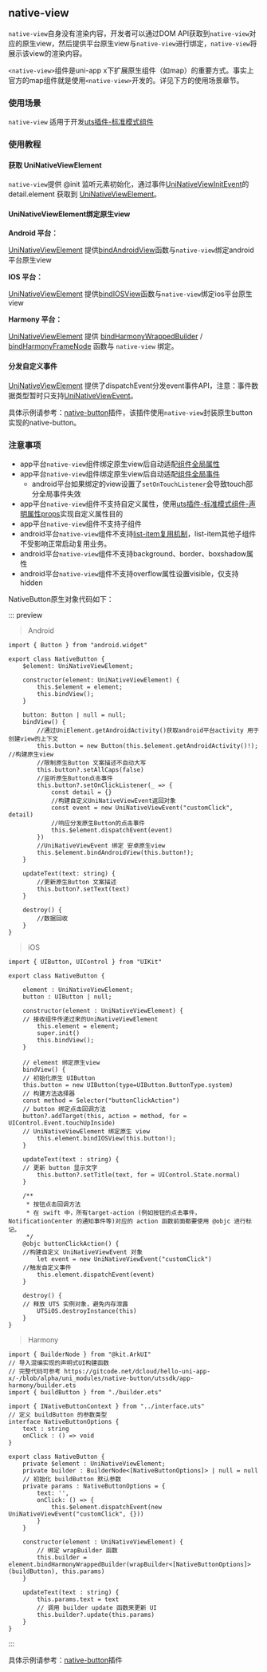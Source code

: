 ## native-view

<!-- UTSCOMJSON.native-view.description -->

`native-view`自身没有渲染内容，开发者可以通过DOM API获取到`native-view`对应的原生view，然后提供平台原生view与`native-view`进行绑定，`native-view`将展示该view的渲染内容。

`<native-view>`组件是uni-app x下扩展原生组件（如map）的重要方式。事实上官方的map组件就是使用`<native-view>`开发的。详见下方的使用场景章节。

<!-- UTSCOMJSON.native-view.compatibility -->

<!-- UTSCOMJSON.native-view.attribute -->

<!-- UTSCOMJSON.native-view.event -->

<!-- UTSCOMJSON.native-view.component_type -->

### 使用场景

`native-view` 适用于开发[uts插件-标准模式组件](../plugin/uts-component-vue.md)

### 使用教程

#### 获取 UniNativeViewElement

`native-view`提供 @init 监听元素初始化，通过事件[UniNativeViewInitEvent](#uninativeviewinitevent)的 detail.element 获取到 [UniNativeViewElement](../dom/uninativeviewelement.md)。

#### UniNativeViewElement绑定原生view

**Android 平台：**

[UniNativeViewElement](../dom/uninativeviewelement.md) 提供[bindAndroidView](../dom/uninativeviewelement.md#bindandroidview)函数与`native-view`绑定android平台原生view

**IOS 平台：**

[UniNativeViewElement](../dom/uninativeviewelement.md) 提供[bindIOSView](../dom/uninativeviewelement.md#bindiosview)函数与`native-view`绑定ios平台原生view

**Harmony 平台：**

[UniNativeViewElement](../dom/uninativeviewelement.md) 提供 [bindHarmonyWrappedBuilder](../dom/uninativeviewelement.md#bindharmonywrappedbuilder) / [bindHarmonyFrameNode](../dom/uninativeviewelement.md#bindharmonyframenode) 函数与 `native-view` 绑定。

#### 分发自定义事件

[UniNativeViewElement](../dom/uninativeviewelement.md) 提供了dispatchEvent分发event事件API，注意：事件数据类型暂时只支持[UniNativeViewEvent](./common.md#uninativeviewevent)。

具体示例请参考：[native-button](https://gitcode.net/dcloud/hello-uni-app-x/-/blob/alpha/uni_modules/native-button/components/native-button/native-button.uvue)插件，该插件使用`native-view`封装原生button实现的native-button。

### 注意事项

+ app平台`native-view`组件绑定原生view后自动适配[组件全局属性](common.md#组件全局属性)
+ app平台`native-view`组件绑定原生view后自动适配[组件全局事件](common.md#组件全局事件)
	- android平台如果绑定的view设置了`setOnTouchListener`会导致touch部分全局事件失效
+ app平台`native-view`组件不支持自定义属性，使用[uts插件-标准模式组件-声明属性props](../plugin/uts-component-vue.md#组件声明属性props)实现自定义属性目的
+ app平台`native-view`组件不支持子组件
+ android平台`native-view`组件不支持[list-item复用机制](list-item.md#list-item复用机制)，list-item其他子组件不受影响正常启动复用业务。
+ android平台`native-view`组件不支持background、border、boxshadow属性
+ android平台`native-view`组件不支持overflow属性设置visible，仅支持hidden

<!-- UTSCOMJSON.native-view.children -->

<!-- UTSCOMJSON.native-view.example -->

NativeButton原生对象代码如下：

::: preview

> Android

```uts
import { Button } from "android.widget"

export class NativeButton {
	$element: UniNativeViewElement;

	constructor(element: UniNativeViewElement) {
		this.$element = element;
		this.bindView();
	}

	button: Button | null = null;
	bindView() {
		//通过UniElement.getAndroidActivity()获取android平台activity 用于创建view的上下文
		this.button = new Button(this.$element.getAndroidActivity()!);  //构建原生view
		//限制原生Button 文案描述不自动大写
		this.button?.setAllCaps(false)
		//监听原生Button点击事件
		this.button?.setOnClickListener(_ => {
			const detail = {}
			//构建自定义UniNativeViewEvent返回对象
			const event = new UniNativeViewEvent("customClick", detail)
			//响应分发原生Button的点击事件
			this.$element.dispatchEvent(event)
		})
		//UniNativeViewEvent 绑定 安卓原生view
		this.$element.bindAndroidView(this.button!);
	}

	updateText(text: string) {
		//更新原生Button 文案描述
		this.button?.setText(text)
	}

	destroy() {
		//数据回收
	}
}
```

> iOS

```uts
import { UIButton, UIControl } from "UIKit"

export class NativeButton {

	element : UniNativeViewElement;
	button : UIButton | null;

	constructor(element : UniNativeViewElement) {
    // 接收组件传递过来的UniNativeViewElement
		this.element = element;
		super.init()
		this.bindView();
	}

	// element 绑定原生view
	bindView() {
    // 初始化原生 UIButton
    this.button = new UIButton(type=UIButton.ButtonType.system)
    // 构建方法选择器
    const method = Selector("buttonClickAction")
    // button 绑定点击回调方法
    button?.addTarget(this, action = method, for = UIControl.Event.touchUpInside)
    // UniNativeViewElement 绑定原生 view
		this.element.bindIOSView(this.button!);
	}

	updateText(text : string) {
    // 更新 button 显示文字
		this.button?.setTitle(text, for = UIControl.State.normal)
	}

	/**
	 * 按钮点击回调方法
	 * 在 swift 中，所有target-action (例如按钮的点击事件，NotificationCenter 的通知事件等)对应的 action 函数前面都要使用 @objc 进行标记。
	 */
	@objc buttonClickAction() {
    //构建自定义 UniNativeViewEvent 对象
		let event = new UniNativeViewEvent("customClick")
    //触发自定义事件
		this.element.dispatchEvent(event)
	}

	destroy() {
    // 释放 UTS 实例对象，避免内存泄露
		UTSiOS.destroyInstance(this)
	}
}

```

> Harmony

```uts
import { BuilderNode } from "@kit.ArkUI"
// 导入混编实现的声明式UI构建函数
// 完整代码可参考 https://gitcode.net/dcloud/hello-uni-app-x/-/blob/alpha/uni_modules/native-button/utssdk/app-harmony/builder.ets
import { buildButton } from "./builder.ets"

import { INativeButtonContext } from "../interface.uts"
// 定义 buildButton 的参数类型
interface NativeButtonOptions {
    text : string
    onClick : () => void
}

export class NativeButton {
    private $element : UniNativeViewElement;
    private builder : BuilderNode<[NativeButtonOptions]> | null = null
    // 初始化 buildButton 默认参数
    private params : NativeButtonOptions = {
        text: '',
        onClick: () => {
            this.$element.dispatchEvent(new UniNativeViewEvent("customClick", {}))
        }
    }

    constructor(element : UniNativeViewElement) {
        // 绑定 wrapBuilder 函数
        this.builder = element.bindHarmonyWrappedBuilder(wrapBuilder<[NativeButtonOptions]>(buildButton), this.params)
    }

    updateText(text : string) {
        this.params.text = text
        // 调用 builder update 函数来更新 UI
        this.builder?.update(this.params)
    }
}

```

:::

具体示例请参考：[native-button](https://gitcode.net/dcloud/hello-uni-app-x/-/blob/alpha/uni_modules/native-button/components/native-button/native-button.uvue)插件


<!-- UTSCOMJSON.native-view.reference -->
